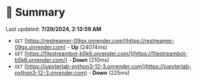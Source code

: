 # 📖 Summary
Last updated: **7/29/2024, 2:13:59 AM**

- `GET` [https://restreamer-09gx.onrender.com](https://restreamer-09gx.onrender.com) - **Up** (24074ms)
- `GET` [https://filestreambot-b5k6.onrender.com/](https://filestreambot-b5k6.onrender.com/) - **Down** (210ms)
- `GET` [https://jupyterlab-python3-12-3.onrender.com](https://jupyterlab-python3-12-3.onrender.com) - **Down** (225ms)
